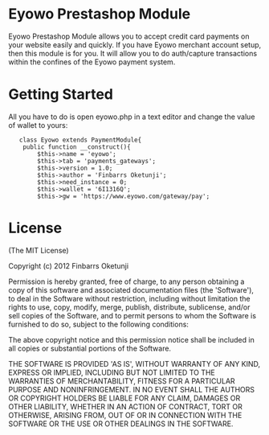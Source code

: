 Eyowo Prestashop Module
=======================

Eyowo Prestashop Module allows you to accept credit card payments on your website easily and quickly. If you have Eyowo merchant account setup, then this module is for you. It will allow you to do auth/capture transactions within the confines of the Eyowo payment system.

Getting Started
================

All you have to do is open eyowo.php in a text editor and change the value of wallet to yours:

       class Eyowo extends PaymentModule{
        public function __construct(){
            $this->name = 'eyowo';
            $this->tab = 'payments_gateways';
            $this->version = 1.0;
            $this->author = 'Finbarrs Oketunji';
            $this->need_instance = 0;
            $this->wallet = '6I1316Q';  
            $this->gw = 'https://www.eyowo.com/gateway/pay';

License
================

(The MIT License)

Copyright (c) 2012 Finbarrs Oketunji

Permission is hereby granted, free of charge, to any person obtaining a copy of this software and associated documentation files (the 'Software'), to deal in the Software without restriction, including without limitation the rights to use, copy, modify, merge, publish, distribute, sublicense, and/or sell copies of the Software, and to permit persons to whom the Software is furnished to do so, subject to the following conditions:

The above copyright notice and this permission notice shall be included in all copies or substantial portions of the Software.

THE SOFTWARE IS PROVIDED 'AS IS', WITHOUT WARRANTY OF ANY KIND, EXPRESS OR IMPLIED, INCLUDING BUT NOT LIMITED TO THE WARRANTIES OF MERCHANTABILITY, FITNESS FOR A PARTICULAR PURPOSE AND NONINFRINGEMENT. IN NO EVENT SHALL THE AUTHORS OR COPYRIGHT HOLDERS BE LIABLE FOR ANY CLAIM, DAMAGES OR OTHER LIABILITY, WHETHER IN AN ACTION OF CONTRACT, TORT OR OTHERWISE, ARISING FROM, OUT OF OR IN CONNECTION WITH THE SOFTWARE OR THE USE OR OTHER DEALINGS IN THE SOFTWARE.
